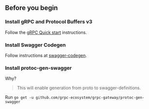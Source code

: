 ## Before you begin

### Install gRPC and Protocol Buffers v3

Follow the [gRPC Quick start](https://grpc.io/docs/quickstart/go.htm) instructions. 

### Install Swagger Codegen

Follow instructions at [swagger-codegen](https://github.com/swagger-api/swagger-codegen).

### Install protoc-gen-swagger 
Why?
> This will enable generation from proto to swagger-definitions.  

Run `go get -u github.com/grpc-ecosystem/grpc-gateway/protoc-gen-swagger`

